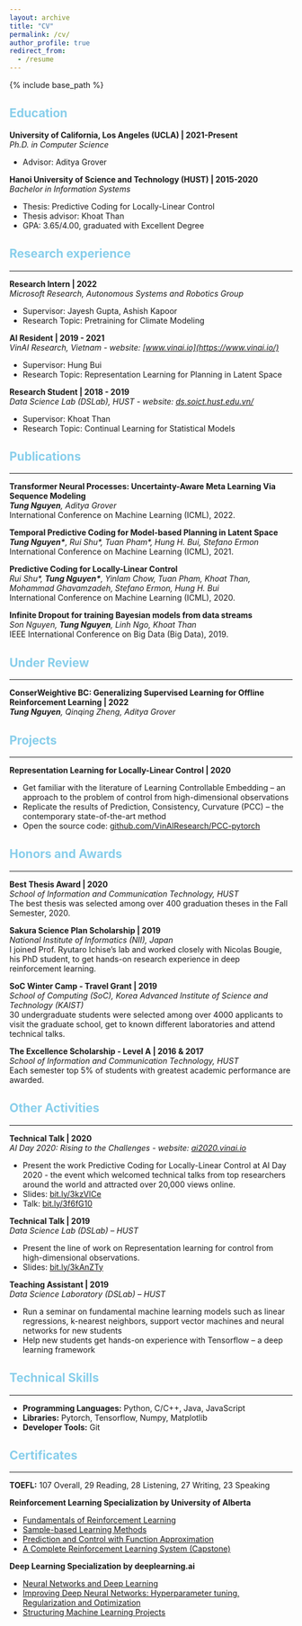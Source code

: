 ```yaml
---
layout: archive
title: "CV"
permalink: /cv/
author_profile: true
redirect_from:
  - /resume
---
```


{% include base_path %}

<!-- Education
====== -->
<h2 style="color:#87CEEB">Education</h2>

**University of California, Los Angeles (UCLA) | 2021-Present**   
*Ph.D. in Computer Science*
  * Advisor: Aditya Grover

**Hanoi University of Science and Technology (HUST) | 2015-2020**   
*Bachelor in Information Systems*
  * Thesis: Predictive Coding for Locally-Linear Control
  * Thesis advisor: Khoat Than
  * GPA: 3.65/4.00, graduated with Excellent Degree

<!-- Research experience
====== -->
<h2 style="color:#87CEEB">Research experience</h2>
<hr>

**Research Intern | 2022**   
*Microsoft Research, Autonomous Systems and Robotics Group*
  * Supervisor: Jayesh Gupta, Ashish Kapoor
  * Research Topic: Pretraining for Climate Modeling

**AI Resident | 2019 - 2021**   
*VinAI Research, Vietnam - website: [www.vinai.io](https://www.vinai.io/)*
  * Supervisor: Hung Bui
  * Research Topic: Representation Learning for Planning in Latent Space

**Research Student | 2018 - 2019**   
*Data Science Lab (DSLab), HUST - website: [ds.soict.hust.edu.vn/](http://ds.soict.hust.edu.vn/)*
  * Supervisor: Khoat Than
  * Research Topic: Continual Learning for Statistical Models

<!-- Publications
====== -->
<h2 style="color:#87CEEB">Publications</h2>
<hr>

**Transformer Neural Processes: Uncertainty-Aware Meta Learning Via Sequence Modeling**   
*__Tung Nguyen__, Aditya Grover*   
International Conference on Machine Learning (ICML), 2022.

**Temporal Predictive Coding for Model-based Planning in Latent Space**   
*__Tung Nguyen\*__, Rui Shu\*, Tuan Pham\*, Hung H. Bui, Stefano Ermon*   
International Conference on Machine Learning (ICML), 2021.

**Predictive Coding for Locally-Linear Control**   
*Rui Shu\*, **Tung Nguyen\***, Yinlam Chow, Tuan Pham, Khoat Than, Mohammad Ghavamzadeh, Stefano Ermon, Hung H. Bui*   
International Conference on Machine Learning (ICML), 2020.

**Infinite Dropout for training Bayesian models from data streams**   
*Son Nguyen, **Tung Nguyen**, Linh Ngo, Khoat Than*   
IEEE International Conference on Big Data (Big Data), 2019.
  
<!-- Preprints
====== -->
<h2 style="color:#87CEEB">Under Review</h2>
<hr>

**ConserWeightive BC: Generalizing Supervised Learning for Offline Reinforcement Learning | 2022**   
*__Tung Nguyen__, Qinqing Zheng, Aditya Grover*
  
<!-- Projects
====== -->
<h2 style="color:#87CEEB">Projects</h2>
<hr>

**Representation Learning for Locally-Linear Control | 2020**   
  * Get familiar with the literature of Learning Controllable Embedding – an approach to the problem of control from high-dimensional observations
  * Replicate the results of Prediction, Consistency, Curvature (PCC) – the contemporary state-of-the-art method
  * Open the source code: [github.com/VinAIResearch/PCC-pytorch](https://github.com/VinAIResearch/PCC-pytorch)

<!-- Honors and Awards
====== -->
<h2 style="color:#87CEEB">Honors and Awards</h2>
<hr>

**Best Thesis Award | 2020**   
*School of Information and Communication Technology, HUST*   
The best thesis was selected among over 400 graduation theses in the Fall Semester, 2020.

**Sakura Science Plan Scholarship | 2019**   
*National Institute of Informatics (NII), Japan*   
I joined Prof. Ryutaro Ichise’s lab and worked closely with Nicolas Bougie, his PhD student, to get hands-on research experience in deep reinforcement learning.

**SoC Winter Camp - Travel Grant | 2019**   
*School of Computing (SoC), Korea Advanced Institute of Science and Technology (KAIST)*   
30 undergraduate students were selected among over 4000 applicants to visit the graduate school, get to known different laboratories and attend technical talks.

**The Excellence Scholarship - Level A | 2016 & 2017**   
*School of Information and Communication Technology, HUST*   
Each semester top 5% of students with greatest academic performance are awarded.
  
<!-- Other Activities
====== -->
<h2 style="color:#87CEEB">Other Activities</h2>
<hr>

**Technical Talk | 2020**   
*AI Day 2020: Rising to the Challenges - website: [ai2020.vinai.io](https://ai2020.vinai.io)*
  * Present the work Predictive Coding for Locally-Linear Control at AI Day 2020 - the event which welcomed technical talks from top researchers around the world and attracted over 20,000 views online.
  * Slides: [bit.ly/3kzVlCe](https://bit.ly/3kzVlCe)
  * Talk: [bit.ly/3f6fG10](https://bit.ly/3f6fG10) 

**Technical Talk | 2019**   
*Data Science Lab (DSLab) – HUST*
  * Present the line of work on Representation learning for control from high-dimensional observations.
  * Slides: [bit.ly/3kAnZTy](https://bit.ly/3kAnZTy)

**Teaching Assistant | 2019**   
*Data Science Laboratory (DSLab) – HUST*
  * Run a seminar on fundamental machine learning models such as linear regressions, k-nearest neighbors, support vector machines and neural networks for new students
  * Help new students get hands-on experience with Tensorflow – a deep learning framework

<!-- Technical Skills
====== -->
<h2 style="color:#87CEEB">Technical Skills</h2>
<hr>

  * **Programming Languages:** Python, C/C++, Java, JavaScript
  * **Libraries:** Pytorch, Tensorflow, Numpy, Matplotlib
  * **Developer Tools:** Git

<!-- Certificates
====== -->
<h2 style="color:#87CEEB">Certificates</h2>
<hr>

**TOEFL:** 107 Overall, 29 Reading, 28 Listening, 27 Writing, 23 Speaking

**Reinforcement Learning Specialization by University of Alberta**
* [Fundamentals of Reinforcement Learning](https://www.coursera.org/account/accomplishments/certificate/ALXELAWTGVZX)
* [Sample-based Learning Methods](https://www.coursera.org/account/accomplishments/certificate/Y85JLQBRWVPT)
* [Prediction and Control with Function Approximation](https://www.coursera.org/account/accomplishments/certificate/BVBPXLCNSEM8)
* [A Complete Reinforcement Learning System (Capstone)](https://www.coursera.org/account/accomplishments/certificate/FK5A3VHY2AWP)

**Deep Learning Specialization by deeplearning.ai**
  * [Neural Networks and Deep Learning](https://www.coursera.org/account/accomplishments/verify/6BVE5M4WM989)
  * [Improving Deep Neural Networks: Hyperparameter tuning, Regularization and Optimization](https://www.coursera.org/account/accomplishments/verify/VZ9QAABGA7N8)
  * [Structuring Machine Learning Projects](https://www.coursera.org/account/accomplishments/verify/VH32KS27NRJ5)